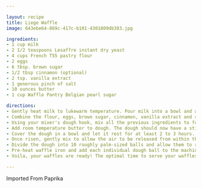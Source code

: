 ```yaml
---

layout: recipe
title: Liege Waffle
image: 643ebe64-869c-417c-b101-4301809db383.jpg

ingredients:
- 1 cup milk
- 2 1/2 teaspoons Lesaffre instant dry yeast
- 4 cups French T55 pastry flour
- 2 eggs
- 6 tbsp. brown sugar
- 1/2 tbsp cinnamon (optional)
- 2 tsp. vanilla extract
- 1 generous pinch of salt
- 10 ounces butter
- 1 cup Waffle Pantry Belgian pearl sugar

directions:
- Gently heat milk to lukewarm temperature. Pour milk into a bowl and add yeast. Allow several minutes for the yeast to dissolve.
- Combine the flour, eggs, brown sugar, cinnamon, vanilla extract and salt in bowl.
- Using your mixer's dough hook, mix all the previous ingredients to form a dough.
- Add room temperature butter to dough. The dough should now have a sticky texture.
- Cover the dough in a bowl and let it rest for at least 2 to 3 hours. This will allow the dough's volume to double.
- Once risen, gently mix to allow the air to be released from within the dough. Add Waffle Pantry Belgian pearl sugar to the dough.
- Divide the dough into 10 roughly palm-sized balls and allow them to rest for 15 minutes.
- Pre-heat waffle iron and add each individual dough ball to the machine once it has reached cooking temperature. Monitor for doneness and preferred golden color.
- Voila, your waffles are ready! The optimal time to serve your waffles is straight from the waffle iron. Enjoy!

---
```

Imported From Paprika